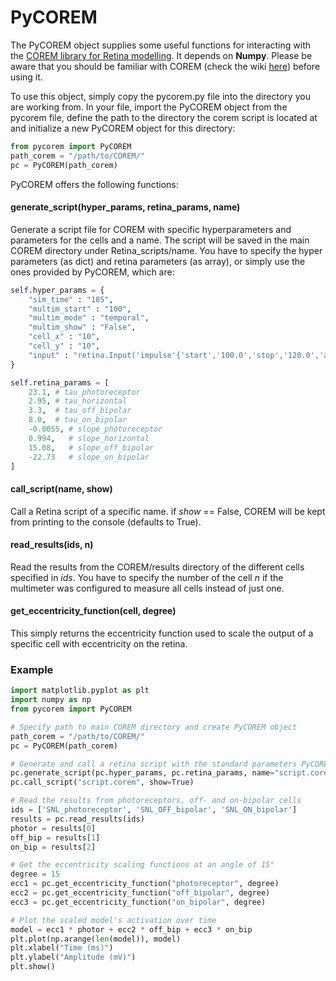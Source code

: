 # PyCOREM
The PyCOREM object supplies some useful functions for interacting with the [COREM library for Retina modelling](https://github.com/pablomc88/COREM). It depends on **Numpy**. Please be aware that you should be familiar with COREM (check the wiki [here](https://github.com/pablomc88/COREM/wiki)) before using it.

To use this object, simply copy the pycorem.py file into the directory you are working from. In your file, import the PyCOREM object from the pycorem file, define the path to the directory the corem script is located at and initialize a new PyCOREM object for this directory:
```python
from pycorem import PyCOREM
path_corem = "/path/to/COREM/"
pc = PyCOREM(path_corem)
```

PyCOREM offers the following functions:

#### generate_script(hyper_params, retina_params, name)
Generate a script file for COREM with specific hyperparameters and parameters for the cells and a name. The script will be saved in the main COREM directory under Retina_scripts/name. You have to specify the hyper parameters (as dict) and retina parameters (as array), or simply use the ones provided by PyCOREM, which are:
```python
self.hyper_params = {
    "sim_time" : "185",
    "multim_start" : "100",
    "multim_mode" : "temporal",
    "multim_show" : "False",
    "cell_x" : "10",
    "cell_y" : "10",
    "input" : "retina.Input('impulse'{'start','100.0','stop','120.0','amplitude','200.0','offset','0.0','sizeX','20','sizeY','20'})"
}

self.retina_params = [
    23.1, # tau_photoreceptor
    2.95, # tau_horizontal
    3.3,  # tau_off_bipolar
    8.0,  # tau_on_bipolar
    -0.0055, # slope_photoreceptor
    0.994,   # slope_horizontal
    15.08,   # slope_off_bipolar
    -22.73   # slope_on_bipolar
]  
```

#### call_script(name, show)
Call a Retina script of a specific name. if *show* == False, COREM will be kept from printing to the console (defaults to True).

#### read_results(ids, n)
Read the results from the COREM/results directory of the different cells specified in *ids*. You have to specify the number of the cell *n* if the multimeter was configured to measure all cells instead of just one.

#### get_eccentricity_function(cell, degree)
This simply returns the eccentricity function used to scale the output of a specific cell with eccentricity on the retina. 

### Example
```python
import matplotlib.pyplot as plt
import numpy as np
from pycorem import PyCOREM

# Specify path to main COREM directory and create PyCOREM object
path_corem = "/path/to/COREM/"
pc = PyCOREM(path_corem)

# Generate and call a retina script with the standard parameters PyCOREM supplies
pc.generate_script(pc.hyper_params, pc.retina_params, name="script.corem")
pc.call_script("script.corem", show=True)

# Read the results from photoreceptors, off- and on-bipolar cells
ids = ['SNL_photoreceptor', 'SNL_OFF_bipolar', 'SNL_ON_bipolar']
results = pc.read_results(ids)
photor = results[0]
off_bip = results[1]
on_bip = results[2]

# Get the eccentricity scaling functions at an angle of 15°
degree = 15
ecc1 = pc.get_eccentricity_function("photoreceptor", degree)
ecc2 = pc.get_eccentricity_function("off_bipolar", degree)
ecc3 = pc.get_eccentricity_function("on_bipolar", degree)

# Plot the scaled model's activation over time
model = ecc1 * photor + ecc2 * off_bip + ecc3 * on_bip
plt.plot(np.arange(len(model)), model)
plt.xlabel("Time (ms)")
plt.ylabel("Amplitude (mV)")
plt.show()

```
